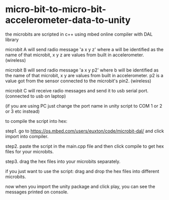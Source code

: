 # micro-bit-to-micro-bit-accelerometer-data-to-unity
the microbits are scripted in c++ using mbed online compiler with DAL library

microbit A will send radio message 'a x y z' where a will be identified as the name of that microbit, x y z are values from built in accelerometer. (wireless)

microbit B will send radio message 'a x y p2' where b will be identified as the name of that microbit, x y are values from built in accelerometer. p2 is a value got from the sensor connected to the microbit's pin2. (wireless)

microbit C will receive radio messages and send it to usb serial port. (connected to usb on laptop)

(if you are using PC just change the port name in unity script to COM 1 or 2 or 3 etc instead)


to compile the script into hex:

step1. go to https://os.mbed.com/users/euxton/code/microbit-dal/ and click import into compiler.

step2. paste the script in the main.cpp file and then click compile to get hex files for your microbits.

step3. drag the hex files into your microbits separately.

if you just want to use the script:
drag and drop the hex files into different microbits.


now when you import the unity package and click play, you can see the messages printed on console.


